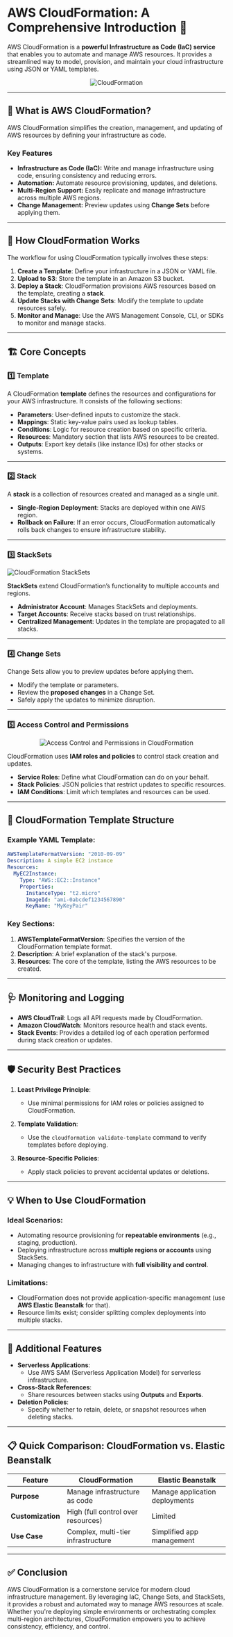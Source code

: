 # AWS CloudFormation: A Comprehensive Introduction 📜

AWS CloudFormation is a **powerful Infrastructure as Code (IaC) service** that enables you to automate and manage AWS resources. It provides a streamlined way to model, provision, and maintain your cloud infrastructure using JSON or YAML templates.

<div align="center" style="padding: 0 80px">
  <img src="images/cf.png" alt="CloudFormation" />
</div>

---

## 🚀 **What is AWS CloudFormation?**

AWS CloudFormation simplifies the creation, management, and updating of AWS resources by defining your infrastructure as code.

### **Key Features**

- **Infrastructure as Code (IaC):** Write and manage infrastructure using code, ensuring consistency and reducing errors.
- **Automation:** Automate resource provisioning, updates, and deletions.
- **Multi-Region Support:** Easily replicate and manage infrastructure across multiple AWS regions.
- **Change Management:** Preview updates using **Change Sets** before applying them.

---

## 🔄 **How CloudFormation Works**

The workflow for using CloudFormation typically involves these steps:

1. **Create a Template**: Define your infrastructure in a JSON or YAML file.
2. **Upload to S3**: Store the template in an Amazon S3 bucket.
3. **Deploy a Stack**: CloudFormation provisions AWS resources based on the template, creating a **stack**.
4. **Update Stacks with Change Sets**: Modify the template to update resources safely.
5. **Monitor and Manage**: Use the AWS Management Console, CLI, or SDKs to monitor and manage stacks.

---

## 🏗️ **Core Concepts**

### **1️⃣ Template**

A CloudFormation **template** defines the resources and configurations for your AWS infrastructure. It consists of the following sections:

- **Parameters**: User-defined inputs to customize the stack.
- **Mappings**: Static key-value pairs used as lookup tables.
- **Conditions**: Logic for resource creation based on specific criteria.
- **Resources**: Mandatory section that lists AWS resources to be created.
- **Outputs**: Export key details (like instance IDs) for other stacks or systems.

---

### **2️⃣ Stack**

A **stack** is a collection of resources created and managed as a single unit.

- **Single-Region Deployment**: Stacks are deployed within one AWS region.
- **Rollback on Failure**: If an error occurs, CloudFormation automatically rolls back changes to ensure infrastructure stability.

---

### **3️⃣ StackSets**

![CloudFormation StackSets](images/cf-stack-set.png)

**StackSets** extend CloudFormation’s functionality to multiple accounts and regions.

- **Administrator Account**: Manages StackSets and deployments.
- **Target Accounts**: Receive stacks based on trust relationships.
- **Centralized Management**: Updates in the template are propagated to all stacks.

---

### **4️⃣ Change Sets**

Change Sets allow you to preview updates before applying them.

- Modify the template or parameters.
- Review the **proposed changes** in a Change Set.
- Safely apply the updates to minimize disruption.

---

### **5️⃣ Access Control and Permissions**

<div align="center">
  <img src="images/access-control-and-permissions-in-cf.png" alt="Access Control and Permissions in CloudFormation" />
</div>

CloudFormation uses **IAM roles and policies** to control stack creation and updates.

- **Service Roles**: Define what CloudFormation can do on your behalf.
- **Stack Policies**: JSON policies that restrict updates to specific resources.
- **IAM Conditions**: Limit which templates and resources can be used.

---

## 🔧 **CloudFormation Template Structure**

### Example YAML Template:

```yaml
AWSTemplateFormatVersion: "2010-09-09"
Description: A simple EC2 instance
Resources:
  MyEC2Instance:
    Type: "AWS::EC2::Instance"
    Properties:
      InstanceType: "t2.micro"
      ImageId: "ami-0abcdef1234567890"
      KeyName: "MyKeyPair"
```

### Key Sections:

1. **AWSTemplateFormatVersion**: Specifies the version of the CloudFormation template format.
2. **Description**: A brief explanation of the stack's purpose.
3. **Resources**: The core of the template, listing the AWS resources to be created.

---

## 🩺 **Monitoring and Logging**

- **AWS CloudTrail**: Logs all API requests made by CloudFormation.
- **Amazon CloudWatch**: Monitors resource health and stack events.
- **Stack Events**: Provides a detailed log of each operation performed during stack creation or updates.

---

## 🛡 **Security Best Practices**

1. **Least Privilege Principle**:

   - Use minimal permissions for IAM roles or policies assigned to CloudFormation.

2. **Template Validation**:

   - Use the `cloudformation validate-template` command to verify templates before deploying.

3. **Resource-Specific Policies**:
   - Apply stack policies to prevent accidental updates or deletions.

---

## 💡 **When to Use CloudFormation**

### Ideal Scenarios:

- Automating resource provisioning for **repeatable environments** (e.g., staging, production).
- Deploying infrastructure across **multiple regions or accounts** using StackSets.
- Managing changes to infrastructure with **full visibility and control**.

### Limitations:

- CloudFormation does not provide application-specific management (use **AWS Elastic Beanstalk** for that).
- Resource limits exist; consider splitting complex deployments into multiple stacks.

---

## 📝 **Additional Features**

- **Serverless Applications**:
  - Use AWS SAM (Serverless Application Model) for serverless infrastructure.
- **Cross-Stack References**:
  - Share resources between stacks using **Outputs** and **Exports**.
- **Deletion Policies**:
  - Specify whether to retain, delete, or snapshot resources when deleting stacks.

---

## 📋 **Quick Comparison: CloudFormation vs. Elastic Beanstalk**

| Feature           | CloudFormation                     | Elastic Beanstalk              |
| ----------------- | ---------------------------------- | ------------------------------ |
| **Purpose**       | Manage infrastructure as code      | Manage application deployments |
| **Customization** | High (full control over resources) | Limited                        |
| **Use Case**      | Complex, multi-tier infrastructure | Simplified app management      |

---

## ✅ **Conclusion**

AWS CloudFormation is a cornerstone service for modern cloud infrastructure management. By leveraging IaC, Change Sets, and StackSets, it provides a robust and automated way to manage AWS resources at scale. Whether you're deploying simple environments or orchestrating complex multi-region architectures, CloudFormation empowers you to achieve consistency, efficiency, and control.
